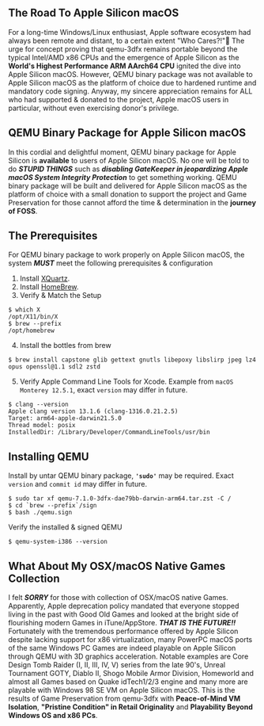 ## The Road To Apple Silicon macOS
For a long-time Windows/Linux enthusiast, Apple software ecosystem had always been remote and distant, to a certain extent "Who Cares?!"🤣 The urge for concept proving that qemu-3dfx remains portable beyond the typical Intel/AMD x86 CPUs and the emergence of Apple Silicon as the **World's Highest Performance ARM AArch64 CPU** ignited the dive into Apple Silicon macOS. However, QEMU binary package was not available to Apple Silicon macOS as the platform of choice due to hardened runtime and mandatory code signing. Anyway, my sincere appreciation remains for ALL who had supported & donated to the project, Apple macOS users in particular, without even exercising donor's privilege.

## QEMU Binary Package for Apple Silicon macOS
In this cordial and delightful moment, QEMU binary package for Apple Silicon is **available** to users of Apple Silicon macOS. No one will be told to do ***STUPID THINGS*** such as ***disabling GateKeeper in jeopardizing Apple macOS System Integrity Protection*** to get something working. QEMU binary package will be built and delivered for Apple Silicon macOS as the platform of choice with a small donation to support the project and Game Preservation for those cannot afford the time & determination in the **journey of FOSS**.

## The Prerequisites
For QEMU binary package to work properly on Apple Silicon macOS, the system ***MUST*** meet the following prerequisites & configuration

1. Install [XQuartz](https://www.xquartz.org/index.html).
2. Install [HomeBrew](https://brew.sh/).
3. Verify & Match the Setup
```
$ which X
/opt/X11/bin/X
$ brew --prefix
/opt/homebrew
```
4. Install the bottles from brew
```
$ brew install capstone glib gettext gnutls libepoxy libslirp jpeg lz4 opus openssl@1.1 sdl2 zstd
```
5. Verify Apple Command Line Tools for Xcode. Example from `macOS Monterey 12.5.1`, exact `version` may differ in future.
```
$ clang --version
Apple clang version 13.1.6 (clang-1316.0.21.2.5)
Target: arm64-apple-darwin21.5.0
Thread model: posix
InstalledDir: /Library/Developer/CommandLineTools/usr/bin
```
## Installing QEMU
Install by untar QEMU binary package, **`'sudo'`** may be required. Exact `version` and `commit id` may differ in future.
```
$ sudo tar xf qemu-7.1.0-3dfx-dae79bb-darwin-arm64.tar.zst -C /
$ cd `brew --prefix`/sign
$ bash ./qemu.sign
```
Verify the installed & signed QEMU
```
$ qemu-system-i386 --version
```
## What About My OSX/macOS Native Games Collection
I felt ***SORRY*** for those with collection of OSX/macOS native Games. Apparently, Apple deprecation policy mandated that everyone stopped living in the past with Good Old Games and looked at the bright side of flourishing modern Games in iTune/AppStore. ***THAT IS THE FUTURE!!*** Fortunately with the tremendous performance offered by Apple Silicon despite lacking support for x86 virtualization, many PowerPC macOS ports of the same Windows PC Games are indeed playable on Apple Silicon through QEMU with 3D graphics acceleration. Notable examples are Core Design Tomb Raider (I, II, III, IV, V) series from the late 90's, Unreal Tournament GOTY, Diablo II, Shogo Mobile Armor Division, Homeworld and almost all Games based on Quake idTech1/2/3 engine and many more are playable with Windows 98 SE VM on Apple Silicon macOS. This is the results of Game Preservation from qemu-3dfx with **Peace-of-Mind VM Isolation**, **"Pristine Condition" in Retail Originality** and **Playability Beyond Windows OS and x86 PCs**.